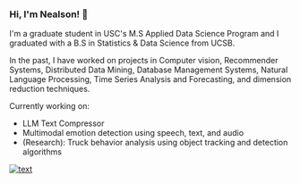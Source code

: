 ### Hi, I'm Nealson! 👋

I'm a graduate student in USC's M.S Applied Data Science Program and I graduated with a B.S in Statistics & Data Science from UCSB. <br>

In the past, I have worked on projects in Computer vision, Recommender Systems, Distributed Data Mining, Database Management Systems, Natural Language Processing, Time Series Analysis and Forecasting, and dimension reduction techniques.

Currently working on:
- LLM Text Compressor
- Multimodal emotion detection using speech, text, and audio
- (Research): Truck behavior analysis using object tracking and detection algorithms

[![text](https://img.shields.io/badge/LinkedIn-0077B5?style=for-the-badge&logo=linkedin&logoColor=white)]([https://www.linkedin.com/in/](https://www.linkedin.com/in/nealson-setiawan-4a1700252/))
<!--
**nealsonS/nealsonS** is a ✨ _special_ ✨ repository because its `README.md` (this file) appears on your GitHub profile.

Here are some ideas to get you started:

- 🔭 I’m currently working on ...
- 🌱 I’m currently learning ...
- 👯 I’m looking to collaborate on ...
- 🤔 I’m looking for help with ...
- 💬 Ask me about ...
- 📫 How to reach me: ...
- 😄 Pronouns: ...
- ⚡ Fun fact: ...
-->
